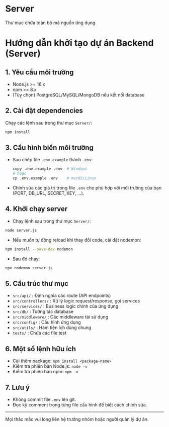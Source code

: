 # Server

Thư mục chứa toàn bộ mã nguồn ứng dụng

# Hướng dẫn khởi tạo dự án Backend (Server)

## 1. Yêu cầu môi trường
- Node.js >= 16.x
- npm >= 8.x
- (Tùy chọn) PostgreSQL/MySQL/MongoDB nếu kết nối database

## 2. Cài đặt dependencies
Chạy các lệnh sau trong thư mục `Server/`:

```bash
npm install
```

## 3. Cấu hình biến môi trường
- Sao chép file `.env.example` thành `.env`:
  
  ```bash
  copy .env.example .env  # Windows
  # hoặc
  cp .env.example .env    # macOS/Linux
  ```
- Chỉnh sửa các giá trị trong file `.env` cho phù hợp với môi trường của bạn (PORT, DB_URL, SECRET_KEY, ...).

## 4. Khởi chạy server
- Chạy lệnh sau trong thư mục `Server/`:

```bash
node server.js
```

- Nếu muốn tự động reload khi thay đổi code, cài đặt nodemon:

```bash
npm install --save-dev nodemon
```

- Sau đó chạy:

```bash
npx nodemon server.js
```

## 5. Cấu trúc thư mục
- `src/api/`         : Định nghĩa các route (API endpoints)
- `src/controllers/` : Xử lý logic request/response, gọi services
- `src/services/`    : Business logic chính của ứng dụng
- `src/db/`          : Tương tác database 
- `src/middleware/`  : Các middleware tái sử dụng
- `src/config/`      : Cấu hình ứng dụng
- `src/utils/`       : Hàm tiện ích dùng chung
- `tests/`           : Chứa các file test

## 6. Một số lệnh hữu ích
- Cài thêm package: `npm install <package-name>`
- Kiểm tra phiên bản Node.js: `node -v`
- Kiểm tra phiên bản npm: `npm -v`

## 7. Lưu ý
- Không commit file `.env` lên git.
- Đọc kỹ comment trong từng file cấu hình để biết cách chỉnh sửa.

---
Mọi thắc mắc vui lòng liên hệ trưởng nhóm hoặc người quản lý dự án.